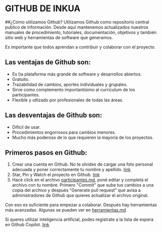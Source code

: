 # GITHUB DE INKUA
##¿Cómo utilizamos Github?
Utilizamos Github como repositorio central publico de información. Desde aquí mantenemos actualizados nuestros manuales de procedimiento, tutoriales, documentación, objetivos y también sitio web y herramientas de software que generamos. 

Es importante que todos aprendan a contribuir y colaborar con el proyecto. 

## Las ventajas de Github son:
- Es l)a plataforma más grande de software y desarrollos abiertos.
- Gratuito.
- Trazabilidad de cambios, aportes individuales y grupales. 
- Sirve como complemento importantísimo al curriculum de los participantes. 
- Flexible y utlizado por profesionales de todas las áreas.

## Las desventajas de Github son:
- Dificil de usar.
- Procedimientos engorrosos para cambios menores.
- Mucho más poderoso de lo que requieren la mayoría de los proyectos.

## Primeros pasos en Github:
1. Crear una cuenta en Github. No te olvides de cargar una foto personal adecuada y poner correctamente tu nombre y apellido. [link](https://github.com/signup) 
2. Star, Pin y Watch el proyecto en Github. [link](https://github.com/inkua/Principal)
3. Hacé click en el archivo [participantes.md](participantes.md), poné editar y completá el archivo con tu nombre. Primero "Commit" que sube tus cambios a una copia del archivo y después "Generate pull request" que avisa a administradores de Github que quieres actualizar el archivo original. 

Con eso es suficiente para empezar a colaborar. Después hay herramientas más avanzadas. Algunas se pueden ver en [herramientas.md](herramientas.md)

Si queres utilizar inteligencia artificial, podes registrate a la lista de espera en Github Copilot. [link](https://github.com/features/copilot/signup)

